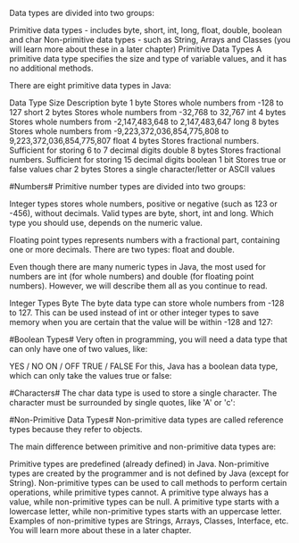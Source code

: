 


Data types are divided into two groups:

Primitive data types - includes byte, short, int, long, float, double, boolean and char
Non-primitive data types - such as String, Arrays and Classes (you will learn more about these in a later chapter)
Primitive Data Types
A primitive data type specifies the size and type of variable values, and it has no additional methods.

There are eight primitive data types in Java:

Data Type	Size	Description
byte	1 byte	Stores whole numbers from -128 to 127
short	2 bytes	Stores whole numbers from -32,768 to 32,767
int	4 bytes	Stores whole numbers from -2,147,483,648 to 2,147,483,647
long	8 bytes	Stores whole numbers from -9,223,372,036,854,775,808 to 9,223,372,036,854,775,807
float	4 bytes	Stores fractional numbers. Sufficient for storing 6 to 7 decimal digits
double	8 bytes	Stores fractional numbers. Sufficient for storing 15 decimal digits
boolean	1 bit	Stores true or false values
char	2 bytes	Stores a single character/letter or ASCII values


#Numbers#
Primitive number types are divided into two groups:

Integer types stores whole numbers, positive or negative (such as 123 or -456), without decimals. Valid types are byte, short, int and long. Which type you should use, depends on the numeric value.

Floating point types represents numbers with a fractional part, containing one or more decimals. There are two types: float and double.

Even though there are many numeric types in Java, the most used for numbers are int (for whole numbers) and double (for floating point numbers). However, we will describe them all as you continue to read.

Integer Types
Byte
The byte data type can store whole numbers from -128 to 127. This can be used instead of int or other integer types to save memory when you are certain that the value will be within -128 and 127:

#Boolean Types#
Very often in programming, you will need a data type that can only have one of two values, like:

YES / NO
ON / OFF
TRUE / FALSE
For this, Java has a boolean data type, which can only take the values true or false:

#Characters#
The char data type is used to store a single character. The character must be surrounded by single quotes, like 'A' or 'c':

#Non-Primitive Data Types#
Non-primitive data types are called reference types because they refer to objects.

The main difference between primitive and non-primitive data types are:

Primitive types are predefined (already defined) in Java. Non-primitive types are created by the programmer and is not defined by Java (except for String).
Non-primitive types can be used to call methods to perform certain operations, while primitive types cannot.
A primitive type always has a value, while non-primitive types can be null.
A primitive type starts with a lowercase letter, while non-primitive types starts with an uppercase letter.
Examples of non-primitive types are Strings, Arrays, Classes, Interface, etc. You will learn more about these in a later chapter.